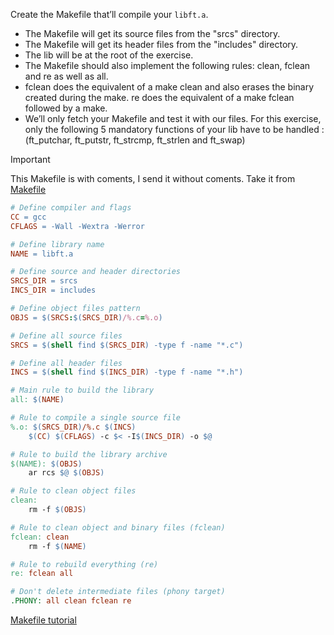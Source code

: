 Create the Makefile that’ll compile your `libft.a`.
- The Makefile will get its source files from the "srcs" directory.
- The Makefile will get its header files from the "includes" directory.
- The lib will be at the root of the exercise.
- The Makefile should also implement the following rules: clean, fclean and re as well as all.
- fclean does the equivalent of a make clean and also erases the binary created during the make. re does the equivalent of a make fclean followed by a make.
- We’ll only fetch your Makefile and test it with our files. For this exercise, only the following 5 mandatory functions of your lib have to be handled : (ft_putchar, ft_putstr, ft_strcmp, ft_strlen and ft_swap)

> [!IMPORTANT]  
> This Makefile is with coments, I send it without coments. Take it from [Makefile](Makefile)
```Makefile
# Define compiler and flags
CC = gcc
CFLAGS = -Wall -Wextra -Werror

# Define library name
NAME = libft.a

# Define source and header directories
SRCS_DIR = srcs
INCS_DIR = includes

# Define object files pattern
OBJS = $(SRCS:$(SRCS_DIR)/%.c=%.o)

# Define all source files
SRCS = $(shell find $(SRCS_DIR) -type f -name "*.c")

# Define all header files
INCS = $(shell find $(INCS_DIR) -type f -name "*.h")

# Main rule to build the library
all: $(NAME)

# Rule to compile a single source file
%.o: $(SRCS_DIR)/%.c $(INCS)
    $(CC) $(CFLAGS) -c $< -I$(INCS_DIR) -o $@

# Rule to build the library archive
$(NAME): $(OBJS)
    ar rcs $@ $(OBJS)

# Rule to clean object files
clean:
    rm -f $(OBJS)

# Rule to clean object and binary files (fclean)
fclean: clean
    rm -f $(NAME)

# Rule to rebuild everything (re)
re: fclean all

# Don't delete intermediate files (phony target)
.PHONY: all clean fclean re
```
[Makefile tutorial](http://makefiletutorial.com/#getting-started)
